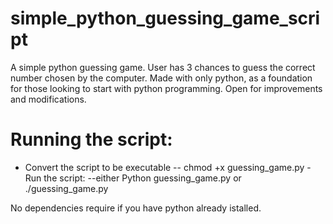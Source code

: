 # simple_python_guessing_game_script
A simple python guessing game. 
User has 3 chances to guess the correct number chosen by the computer. Made with only python, as a foundation for those looking to start with python programming. Open for improvements and modifications.

# Running the script:
- Convert the script to be executable
-- chmod +x guessing_game.py
-Run the script:
--either Python guessing_game.py or ./guessing_game.py

No dependencies require if you have python already istalled.
